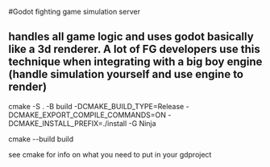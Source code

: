 #Godot fighting game simulation server

## handles all game logic and uses godot basically like a 3d renderer. A lot of FG developers use this technique when integrating with a big boy engine (handle simulation yourself and use engine to render)


cmake -S . -B build -DCMAKE_BUILD_TYPE=Release -DCMAKE_EXPORT_COMPILE_COMMANDS=ON -DCMAKE_INSTALL_PREFIX=./install -G Ninja

cmake --build build

see cmake for info on what you need to put in your gdproject
